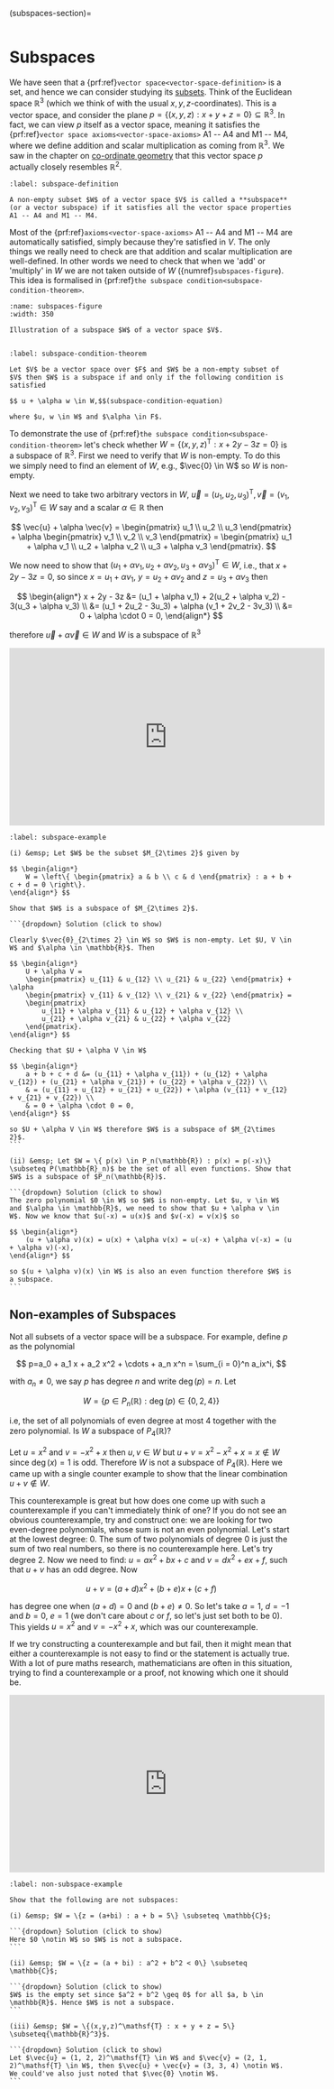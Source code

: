 (subspaces-section)=

```{index} Vector spaces ; subspaces
```

# Subspaces

We have seen that a {prf:ref}`vector space<vector-space-definition>` is a set, and hence we can consider studying its <a href="https://en.wikipedia.org/wiki/Subset" target="_blank">subsets</a>. Think of the Euclidean space $\mathbb{R}^3$ (which we think of with the usual $x,y,z$-coordinates). This is a vector space, and consider the plane $p = \{(x,y,z) : x + y + z = 0\} \subseteq \mathbb{R}^3$. In fact, we can view $p$ itself as a vector space, meaning it satisfies the {prf:ref}`vector space axioms<vector-space-axioms>` A1 -- A4 and M1 -- M4, where we define addition and scalar multiplication as coming from $\mathbb{R}^3$. We saw in the chapter on [co-ordinate geometry](coordinate-geometry-chapter) that this vector space $p$ actually closely resembles $\mathbb{R}^2$.

```{prf:definition} Subspace
:label: subspace-definition

A non-empty subset $W$ of a vector space $V$ is called a **subspace** (or a vector subspace) if it satisfies all the vector space properties A1 -- A4 and M1 -- M4.
```

Most of the {prf:ref}`axioms<vector-space-axioms>` A1 -- A4 and M1 -- M4 are automatically satisfied, simply because they're satisfied in $V$. The only things we really need to check are that addition and scalar multiplication are well-defined. In other words we need to check that when we 'add' or 'multiply' in $W$ we are not taken outside of $W$ ({numref}`subspaces-figure`). This idea is formalised in {prf:ref}`the subspace condition<subspace-condition-theorem>`.

```{figure} /_images/5_subspaces.svg
:name: subspaces-figure
:width: 350

Illustration of a subspace $W$ of a vector space $V$.
```

```{index} Subspace condition
```

```{prf:theorem} Subspace condition
:label: subspace-condition-theorem

Let $V$ be a vector space over $F$ and $W$ be a non-empty subset of $V$ then $W$ is a subspace if and only if the following condition is satisfied

$$ u + \alpha w \in W,$$(subspace-condition-equation)

where $u, w \in W$ and $\alpha \in F$.
```

To demonstrate the use of {prf:ref}`the subspace condition<subspace-condition-theorem>` let's check whether $W = \{(x, y, z)^\mathsf{T} : x + 2y - 3z = 0\}$ is a subspace of $\mathbb{R}^3$. First we need to verify that $W$ is non-empty. To do this we simply need to find an element of $W$, e.g., $\vec{0} \in W$ so $W$ is non-empty.

Next we need to take two arbitrary vectors in $W$, $\vec{u} = (u_1, u_2, u_3)^\mathsf{T}, \vec{v} = (v_1, v_2, v_3)^\mathsf{T} \in W$ say and a scalar $\alpha \in \mathbb{R}$ then 

$$ \vec{u} + \alpha \vec{v} =
    \begin{pmatrix} u_1 \\ u_2 \\ u_3 \end{pmatrix} + \alpha 
    \begin{pmatrix} v_1 \\ v_2 \\ v_3 \end{pmatrix} 
    = \begin{pmatrix} u_1 + \alpha v_1 \\ u_2 + \alpha v_2 \\ u_3 + \alpha v_3 \end{pmatrix}. $$

We now need to show that $(u_1 + \alpha v_1, u_2 + \alpha v_2, u_3 + \alpha v_3)^\mathsf{T}  \in W$, i.e., that $x + 2y - 3z = 0$, so since $x = u_1 + \alpha v_1$, $y = u_2 + \alpha v_2$ and $z = u_3 + \alpha v_3$ then

$$ \begin{align*}
    x + 2y - 3z &= (u_1 + \alpha v_1) + 2(u_2 + \alpha v_2) - 3(u_3 + \alpha v_3) \\
    &= (u_1 + 2u_2 - 3u_3) + \alpha (v_1 + 2v_2 - 3v_3) \\
    &= 0 + \alpha \cdot 0 = 0,
\end{align*} $$

therefore $\vec{u} + \alpha \vec{v} \in W$ and $W$ is a subspace of $\mathbb{R}^3$

<iframe width="560" height="315" src="https://www.youtube.com/embed/GubzENhwfAs?si=c0uMY2cjhtKNIL_V" title="YouTube video player" frameborder="0" allow="accelerometer; autoplay; clipboard-write; encrypted-media; gyroscope; picture-in-picture; web-share" allowfullscreen></iframe>

````{prf:example}
:label: subspace-example

(i) &emsp; Let $W$ be the subset $M_{2\times 2}$ given by

$$ \begin{align*}
    W = \left\{ \begin{pmatrix} a & b \\ c & d \end{pmatrix} : a + b + c + d = 0 \right\}.
\end{align*} $$

Show that $W$ is a subspace of $M_{2\times 2}$.

```{dropdown} Solution (click to show)

Clearly $\vec{0}_{2\times 2} \in W$ so $W$ is non-empty. Let $U, V \in W$ and $\alpha \in \mathbb{R}$. Then 

$$ \begin{align*}
    U + \alpha V = 
    \begin{pmatrix} u_{11} & u_{12} \\ u_{21} & u_{22} \end{pmatrix} + \alpha
    \begin{pmatrix} v_{11} & v_{12} \\ v_{21} & v_{22} \end{pmatrix} = 
    \begin{pmatrix} 
        u_{11} + \alpha v_{11} & u_{12} + \alpha v_{12} \\ 
        u_{21} + \alpha v_{21} & u_{22} + \alpha v_{22} 
    \end{pmatrix}.
\end{align*} $$

Checking that $U + \alpha V \in W$

$$ \begin{align*}
    a + b + c + d &= (u_{11} + \alpha v_{11}) + (u_{12} + \alpha v_{12}) + (u_{21} + \alpha v_{21}) + (u_{22} + \alpha v_{22}) \\ 
    & = (u_{11} + u_{12} + u_{21} + u_{22}) + \alpha (v_{11} + v_{12} + v_{21} + v_{22}) \\
    & = 0 + \alpha \cdot 0 = 0,
\end{align*} $$
 
so $U + \alpha V \in W$ therefore $W$ is a subspace of $M_{2\times 2}$.
```

(ii) &emsp; Let $W = \{ p(x) \in P_n(\mathbb{R}) : p(x) = p(-x)\} \subseteq P(\mathbb{R}_n)$ be the set of all even functions. Show that $W$ is a subspace of $P_n(\mathbb{R})$.

```{dropdown} Solution (click to show)
The zero polynomial $0 \in W$ so $W$ is non-empty. Let $u, v \in W$ and $\alpha \in \mathbb{R}$, we need to show that $u + \alpha v \in W$. Now we know that $u(-x) = u(x)$ and $v(-x) = v(x)$ so

$$ \begin{align*}
    (u + \alpha v)(x) = u(x) + \alpha v(x) = u(-x) + \alpha v(-x) = (u + \alpha v)(-x),
\end{align*} $$

so $(u + \alpha v)(x) \in W$ is also an even function therefore $W$ is a subspace.
```
````

## Non-examples of Subspaces

Not all subsets of a vector space will be a subspace. For example, define $p$ as the polynomial 

$$ p=a_0 + a_1 x + a_2 x^2 + \cdots + a_n x^n = \sum_{i = 0}^n a_ix^i, $$

with $a_n\neq 0$, we say $p$ has degree $n$ and write $\operatorname{deg}(p)=n$. Let 

$$ W = \{p \in P_n(\mathbb{R}) : \operatorname{deg}(p) \in \{0,2,4\}\} $$

i.e, the set of all polynomials of even degree at most 4 together with the zero polynomial. Is $W$ a subspace of $P_4(\mathbb{R})$?

Let $u = x^2$ and $v = -x ^ 2 + x$ then $u, v \in W$ but $u + v = x^2 - x^2 + x = x \notin W$ since $\operatorname{deg}(x) = 1$ is odd. Therefore $W$ is not a subspace of $P_4(\mathbb{R})$. Here we came up with a single counter example to show that the linear combination $u + v \notin W$.

This counterexample is great but how does one come up with such a counterexample if you can't immediately think of one? If you do not see an obvious counterexample, try and construct one: we are looking for two even-degree polynomials, whose sum is not an even polynomial. Let's start at the lowest degree: $0$. The sum of two polynomials of degree $0$ is just the sum of two real numbers, so there is no counterexample here. Let's try degree $2$. Now we need to find: $u = ax^2 + bx + c$ and $v = dx^2 + ex + f$, such that $u + v$ has an odd degree. Now

$$ u + v = (a + d)x^2 + (b + e)x + (c + f) $$

has degree one when $(a + d) = 0$ and $(b + e) \neq 0$. So let's take $a = 1$, $d = -1$ and $b = 0$, $e = 1$ (we don't care about $c$ or $f$, so let's just set both to be 0). This yields $u = x^2$ and $v = -x^2 + x$, which was our counterexample.

If we try constructing a counterexample and but fail, then it might mean that either a counterexample is not easy to find or the statement is actually true. With a lot of pure maths research, mathematicians are often in this situation, trying to find a counterexample or a proof, not knowing which one it should be.

<iframe width="560" height="315" src="https://www.youtube.com/embed/GubzENhwfAs?si=x4-OMP5EmTNTdC_a&amp;start=156" title="YouTube video player" frameborder="0" allow="accelerometer; autoplay; clipboard-write; encrypted-media; gyroscope; picture-in-picture; web-share" allowfullscreen></iframe>

````{prf:example}
:label: non-subspace-example

Show that the following are not subspaces:

(i) &emsp; $W = \{z = (a+bi) : a + b = 5\} \subseteq \mathbb{C}$;

```{dropdown} Solution (click to show)
Here $0 \notin W$ so $W$ is not a subspace.
```

(ii) &emsp; $W = \{z = (a + bi) : a^2 + b^2 < 0\} \subseteq \mathbb{C}$;

```{dropdown} Solution (click to show)
$W$ is the empty set since $a^2 + b^2 \geq 0$ for all $a, b \in \mathbb{R}$. Hence $W$ is not a subspace.
```

(iii) &emsp; $W = \{(x,y,z)^\mathsf{T} : x + y + z = 5\} \subseteq{\mathbb{R}^3}$.

```{dropdown} Solution (click to show)
Let $\vec{u} = (1, 2, 2)^\mathsf{T} \in W$ and $\vec{v} = (2, 1, 2)^\mathsf{T} \in W$, then $\vec{u} + \vec{v} = (3, 3, 4) \notin W$. We could've also just noted that $\vec{0} \notin W$.
```
````